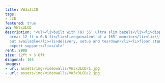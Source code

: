 ```yaml
---
title: VW3x3LCD
tags:
- LCD
featured: true
id: VW3x3LCD
description: "<ul><li>built with (9) 55″ ultra slim bezels</li><li>display approx.
  area: 12 ft x 6.8 ft</li><li>equivalent of a 165″ monitor</li><li>\\*sound not built-in,
  but available</li><li>delivery, setup and teardown</li><li>floor stand</li><li>friendly
  expert support</li></ul>"
rent: 8900
size: 12ft x 6.8ft
diagonal: 165
images:
- url: assets/img/videowalls/VW3x3LCD/1.jpg
- url: assets/img/videowalls/VW3x3LCD/2.jpg
---
```


